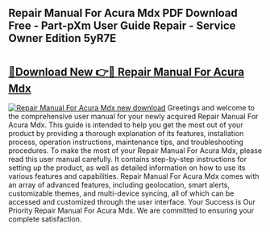 ## Repair Manual For Acura Mdx PDF Download Free - Part-pXm User Guide Repair - Service Owner Edition 5yR7E

# <h2><a href="http://bc48860.oget.top/?id=Repair+Manual+For+Acura+Mdx">🔗Download New 👉🔴 Repair Manual For Acura Mdx</a></h2>

[![Repair Manual For Acura Mdx new download](https://i.imgur.com/5g1atiW.png)](http://bc48860.oget.top/?id=Repair+Manual+For+Acura+Mdx)
Greetings and welcome to the comprehensive user manual for your newly acquired Repair Manual For Acura Mdx. This guide is intended to help you get the most out of your product by providing a thorough explanation of its features, installation process, operation instructions, maintenance tips, and troubleshooting procedures. To make the most of your Repair Manual For Acura Mdx, please read this user manual carefully. It contains step-by-step instructions for setting up the product, as well as detailed information on how to use its various features and capabilities. Repair Manual For Acura Mdx comes with an array of advanced features, including geolocation, smart alerts, customizable themes, and multi-device syncing, all of which can be accessed and customized through the user interface. Your Success is Our Priority Repair Manual For Acura Mdx. We are committed to ensuring your complete satisfaction.
